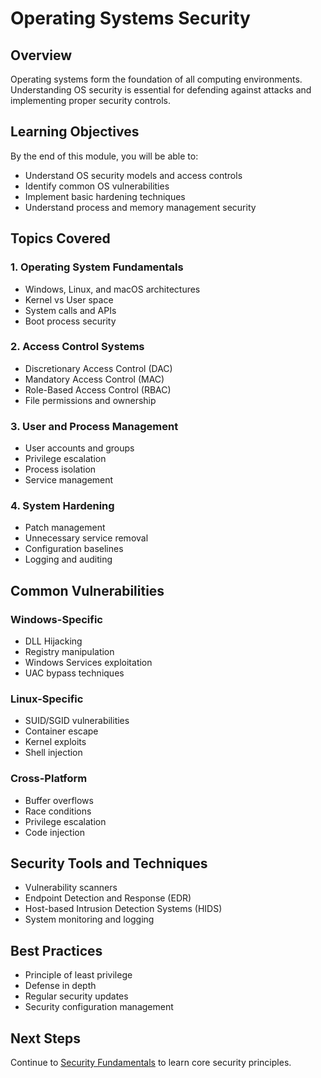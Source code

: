 # Operating Systems Security

## Overview

Operating systems form the foundation of all computing environments. Understanding OS security is essential for defending against attacks and implementing proper security controls.

## Learning Objectives

By the end of this module, you will be able to:
- Understand OS security models and access controls
- Identify common OS vulnerabilities
- Implement basic hardening techniques
- Understand process and memory management security

## Topics Covered

### 1. Operating System Fundamentals
- Windows, Linux, and macOS architectures
- Kernel vs User space
- System calls and APIs
- Boot process security

### 2. Access Control Systems
- Discretionary Access Control (DAC)
- Mandatory Access Control (MAC)
- Role-Based Access Control (RBAC)
- File permissions and ownership

### 3. User and Process Management
- User accounts and groups
- Privilege escalation
- Process isolation
- Service management

### 4. System Hardening
- Patch management
- Unnecessary service removal
- Configuration baselines
- Logging and auditing

## Common Vulnerabilities

### Windows-Specific
- DLL Hijacking
- Registry manipulation
- Windows Services exploitation
- UAC bypass techniques

### Linux-Specific
- SUID/SGID vulnerabilities
- Container escape
- Kernel exploits
- Shell injection

### Cross-Platform
- Buffer overflows
- Race conditions
- Privilege escalation
- Code injection

## Security Tools and Techniques

- Vulnerability scanners
- Endpoint Detection and Response (EDR)
- Host-based Intrusion Detection Systems (HIDS)
- System monitoring and logging

## Best Practices

- Principle of least privilege
- Defense in depth
- Regular security updates
- Security configuration management

## Next Steps

Continue to [Security Fundamentals](03-security-fundamentals.md) to learn core security principles.